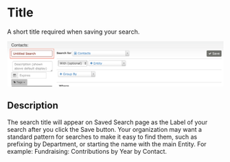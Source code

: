 # Title

A short title required when saving your search.

![Search Title](../../img/searchkit_search_title.png)

## Description

The search title will appear on Saved Search page as the Label of your search after you click the Save button. Your organization may want a standard pattern for searches to make it easy to find them, such as prefixing by Department, or starting the name with the main Entity. For example: Fundraising: Contributions by Year by Contact.
